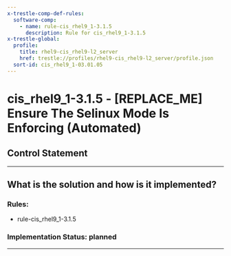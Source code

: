 ```yaml
---
x-trestle-comp-def-rules:
  software-comp:
    - name: rule-cis_rhel9_1-3.1.5
      description: Rule for cis_rhel9_1-3.1.5
x-trestle-global:
  profile:
    title: rhel9-cis_rhel9-l2_server
    href: trestle://profiles/rhel9-cis_rhel9-l2_server/profile.json
  sort-id: cis_rhel9_1-03.01.05
---
```


# cis_rhel9_1-3.1.5 - \[REPLACE_ME\] Ensure The Selinux Mode Is Enforcing (Automated)

## Control Statement

______________________________________________________________________

## What is the solution and how is it implemented?

<!-- For implementation status enter one of: implemented, partial, planned, alternative, not-applicable -->

<!-- Note that the list of rules under ### Rules: is read-only and changes will not be captured after assembly to JSON -->

<!-- Add control implementation description here for control: cis_rhel9_1-3.1.5 -->

### Rules:

  - rule-cis_rhel9_1-3.1.5

### Implementation Status: planned

______________________________________________________________________
